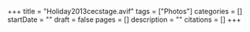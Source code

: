 +++
title = "Holiday2013cecstage.avif"
tags = ["Photos"]
categories = []
startDate = ""
draft = false
pages = []
description = ""
citations = []
+++
